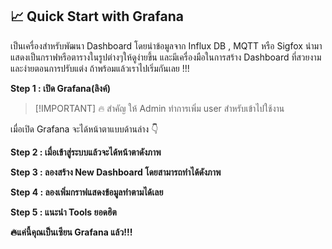 ## 📈 Quick Start with Grafana
เป็นเครื่องสำหรับพัฒนา Dashboard โดยนำข้อมูลจาก Influx DB , MQTT หรือ Sigfox นำมาแสดงเป็นกราฟหรือตารางในรูปต่างๆให้ดูง่ายขึ้น และมีเครื่องมือในการสร้าง Dashboard ที่สวยงามและง่ายตอนการปรับแต่ง ถ้าพร้อมแล้วเราไปเริ่มกันเลย !!!

**Step 1 : เปิด Grafana(ลิงค์)**

> [!IMPORTANT] 🔥 สำคัญ
> ให้ Admin ทำการเพิ่ม user สำหรับเข้าไปใช้งาน


เมื่อเปิด Grafana จะได้หน้าตาแบบด้านล่าง 👇

**Step 2 : เมื่อเข้าสู่ระบบแล้วจะได้หน้าตาดังภาพ**

**Step 3 : ลองสร้าง New Dashboard โดยสามารถทำได้ดังภาพ**

**Step 4 : ลองเพิ่มกราฟแสดงข้อมูลทำตามได้เลย**

**Step 5 : แนะนำ Tools ยอดฮิต**


**🔥แค่นี้คุณเป็นเซียน Grafana แล้ว!!!**

<ActionButtons :buttons="[
  { theme: 'brand', text: 'Grafana Advance', link: '/datastream_page/datastream' },
  { theme: 'alt', text: 'Influx DB basic', link: '/' }
]" />
